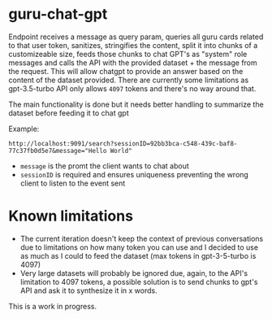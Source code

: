 # guru-chat-gpt
Endpoint receives a message as query param, queries all guru cards related to that user token, sanitizes, stringifies the content, split it into chunks of a customizeable size, feeds those chunks to chat GPT's as "system" role messages and calls the API with the provided dataset + the message from the request.
This will allow chatgpt to provide an answer based on the content of the dataset provided. 
There are currently some limitations as gpt-3.5-turbo API only allows `4097` tokens and there's no way around that.

The main functionality is done but it needs better handling to summarize the dataset before feeding it to chat gpt

Example:
```
http://localhost:9091/search?sessionID=92bb3bca-c548-439c-baf8-77c37fb0d5e7&message="Hello World"
```
* `message` is the promt the client wants to chat about
* `sessionID` is required and ensures uniqueness preventing the wrong client to listen to the event sent

# Known limitations
- The current iteration doesn't keep the context of previous conversations due to limitations on how many token you can use and I decided to use as much as I could to feed the dataset (max tokens in gpt-3-5-turbo is 4097)
- Very large datasets will probably be ignored due, again, to the API's limitation to 4097 tokens, a possible solution is to send chunks to gpt's API and ask it to synthesize it in x words.


This is a work in progress.
